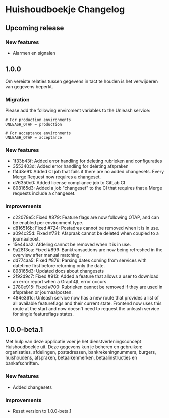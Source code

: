 # Huishoudboekje Changelog

## Upcoming release

### New features

- Alarmen en signalen

## 1.0.0

Om vereiste relaties tussen gegevens in tact te houden is het verwijderen van gegevens beperkt.

### Migration

Please add the following enviroment variables to the Unleash service:

```shell
# For production environments
UNLEASH_OTAP = production

# For acceptance environments
UNLEASH_OTAP = acceptance
```

### New features

- 1f33b43f: Added error handling for deleting rubrieken and configuraties
- 3553403d: Added error handling for deleting afspraken
- ff4d8e91: Added CI job that fails if there are no added changesets. Every Merge Request now requires a changeset.
- d76350c0: Added license compliance job to GitLab CI
- 898165d3: Added a job "changeset" to the CI that requires that a Merge requests include a changeset.

### Improvements

- c22078e5: Fixed #879: Feature flags are now following OTAP, and can be enabled per environment type.
- d816516b: Fixed #724: Postadres cannot be removed when it is in use.
- a094c25d: Fixed #721: Afspraak cannot be deleted when coupled to a journaalpost.
- 15e44ba2: Afdeling cannot be removed when it is in use.
- 9a2813ca: Fixed #899: Banktransactions are now being refreshed in the overview after manual matching.
- dd774aa5: Fixed #876: Parsing dates coming from services with datetime first before returning only the date.
- 898165d3: Updated docs about changesets
- 2f92d9c7: Fixed #913: Added a feature that allows a user to download an error report when a GraphQL error occurs
- 2780e915: Fixed #700: Rubrieken cannot be removed if they are used in afspraken or journaalposten.
- 484e361c: Unleash service now has a new route that provides a list of all available featureflags and their current state. Frontend now uses this route at the start and now doesn't need to request the unleash service for single featureflags states.

## 1.0.0-beta.1

Met hulp van deze applicatie voer je het dienstverleningsconcept Huishoudboekje uit. Deze gegevens kun je beheren en gebruiken: organisaties, afdelingen, postadressen, bankrekeningnummers, burgers, huishoudens, afspraken, betaalkenmerken, betaalinstructies en bankafschriften.

### New features

- Added changesets

### Improvements

- Reset version to 1.0.0-beta.1
